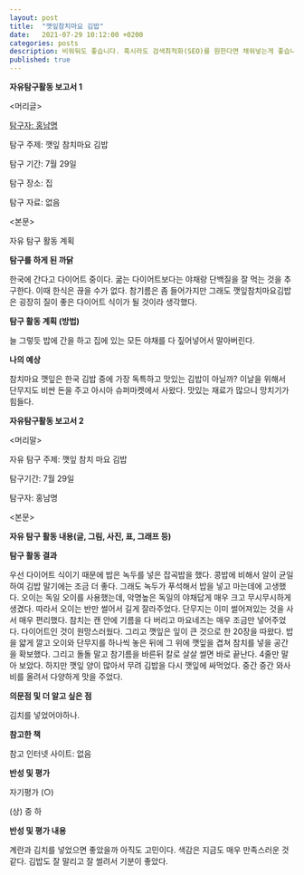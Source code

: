 ```yaml
---
layout: post
title:  "깻잎참치마요 김밥"
date:   2021-07-29 10:12:00 +0200
categories: posts
description: 비워둬도 좋습니다. 혹시라도 검색최적화(SEO)를 원한다면 채워넣는게 좋습니다.
published: true
---
```


**자유탐구활동 보고서 1**     


\<머리글\>

<u>탐구자: 홍남명  </u>

탐구  주제: 깻잎 참치마요 김밥  

탐구 기간: 7월 29일  

탐구 장소: 집  

탐구 자료: 없음  

 
<본문>    


자유 탐구 활동 계획  

**탐구를 하게 된  까닭**  

한국에 간다고 다이어트 중이다. 굶는 다이어트보다는 야채랑 단백질을 잘 먹는 것을 추구한다. 이때 한식은 끊을 수가 없다. 참기름은 좀 들어가지만 그래도 깻잎참치마요김밥은 굉장히 질이 좋은 다이어트 식이가 될 것이라 생각했다.  

**탐구 활동 계획 (방법)**     


늘 그렇듯 밥에 간을 하고 집에 있는 모든 야채를 다 짚어넣어서 말아버린다.  

**나의 예상**  

참치마요 깻잎은 한국 김밥 중에 가장 독특하고 맛있는 김밥이 아닐까? 이날을 위해서 단무지도 비싼 돈을 주고 아시아 슈퍼마켓에서 사왔다. 맛있는 재료가 많으니 망치기가 힘들다.    


 

**자유탐구활동 보고서 2**  

<머리말>  

자유 탐구  주제: 깻잎 참치 마요 김밥  

탐구기간: 7월 29일  

탐구자: 홍남명    


<본문>  

**자유 탐구 활동 내용(글, 그림, 사진, 표, 그래프 등)**  



**탐구 활동  결과**  

우선 다이어트 식이기 때문에 밥은 녹두를 넣은 잡곡밥을 했다. 콩밥에 비해서 알이 균일하여 김밥 말기에는 조금 더 좋다. 그래도 녹두가 푸석해서 밥을 넣고 마는데에 고생했다. 오이는 독일 오이를 사용했는데, 악명높은 독일의 야채답게 매우 크고 무시무시하게 생겼다. 따라서 오이는 반만 썰어서 길게 잘라주었다. 단무지는 이미 썰어져있는 것을 사서 매우 편리했다. 참치는 캔 안에 기름을 다 버리고 마요네즈는 매우 조금만 넣어주었다. 다이어트인 것이 원망스러웠다. 그리고 깻잎은 잎이 큰 것으로 한 20장을 따왔다. 밥을 얇게 깔고 오이와 단무지를 하나씩 놓은 뒤에 그 위에 깻잎을 겹쳐 참치를 넣을 공간을 확보했다. 그리고 돌돌 말고 참기름을 바른뒤 칼로 살살 썰면 바로 끝난다. 4줄만 말아 보았다. 하지만 깻잎 양이 많아서 무려 김밥을 다시 깻잎에 싸먹었다. 중간 중간 와사비를 올려서 다양하게 맛을 주었다.    

  
**의문점 및  더 알고  싶은 점**   

김치를 넣었어야하나.  

  
**참고한 책**  

참고  인터넷  사이트: 없음  

  
**반성 및 평가**  

자기평가 (○)  

(상) 중 하    


**반성 및 평가 내용**  


계란과 김치를 넣었으면 좋았을까 아직도 고민이다. 색감은 지금도 매우 만족스러운 것 같다. 김밥도 잘 말리고 잘 썰려서 기분이 좋았다.  

